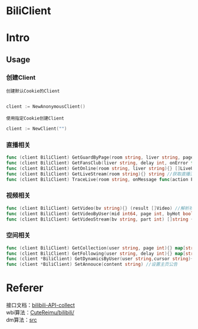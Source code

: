 # BiliClient
# Intro

## Usage
### 创建Client
`创建默认Cookie的Client`
~~~go

client := NewAnonymousClient()
~~~
`使用指定Cookie创建Client`
~~~go
client := NewClient("")
~~~
### 直播相关

~~~go
func (client BiliClient) GetGuardByPage(room string, liver string, page int) []LiveUser{} //分页获取大航海成员
func (client BiliClient) GetFansClub(liver string, delay int, onError func(msg string)){} []LiveUser //分页获取粉丝团成员
func (client BiliClient) GetOnline(room string, liver string){} []LiveUser //获取直播间在线用户
func (client BiliClient) GetLiveStream(room string){} string //获取直播流
func (client BiliClient) TraceLive(room string, onMessage func(action FrontLiveAction), onChange func(state string)) {} //当直播间有消息或者状态改变时会触发回调
~~~


### 视频相关
~~~go
func (client BiliClient) GetVideo(bv string){} (result []Video) //解析视频，如果有分p视频，则一并返回
func (client BiliClient) GetVideoByUser(mid int64, page int, byHot bool){} (result []Video) //获取用户的稿件
func (client BiliClient) GetVideoStream(bv string, part int) []string {} //获取视频流

~~~

### 空间相关
~~~go
func (client BiliClient) GetCollection(user string, page int){} map[string]string //获取用户收藏夹列表
func (client BiliClient) GetFollowing(user string, delay int){} map[string]string  //获取用户关注列表
func (client *BiliClient) GetDynamicsByUser(user string,cursor string){} []Archive string //获取用户动态
func (client *BiliClient) SetAnnouce(content string) //设置主页公告

~~~

# Referer
接口文档：[bilibili-API-collect](https://github.com/SocialSisterYi/bilibili-API-collect)
<br/>
wbi算法：[CuteReimu/bilibili/](https://github.com/CuteReimu/bilibili/)
<br/>
dm算法：[src](https://github.com/guozhigq/pilipala/blob/34fb5802710e4ccd21a4b536518595a6580d40d5/lib/http/member.dart#L77)